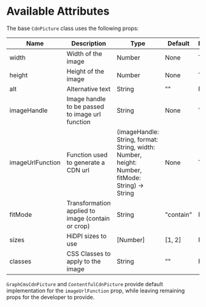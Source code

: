 # Available Attributes

The base `CdnPicture` class uses the following props:

| Name | Description | Type | Default | Required |
|---|---|---|---|---|
| width | Width of the image | Number | None | True |
| height | Height of the image | Number | None | True |
| alt | Alternative text | String | "" | False |
| imageHandle | Image handle to be passed to image url function | String | None | True |
| imageUrlFunction | Function used to generate a CDN url | (imageHandle: String, format: String, width: Number, height: Number, fitMode: String) -> String | None | True |
| fitMode | Transformation applied to image (contain or crop) | String | "contain" | False |
| sizes | HiDPI sizes to use | [Number] | [1, 2] | False |
| classes | CSS Classes to apply to the image | String | "" | False |

`GraphCmsCdnPicture` and `ContentfulCdnPicture` provide default implementation for the `imageUrlFunction` prop, while leaving remaining props for the developer to provide.
